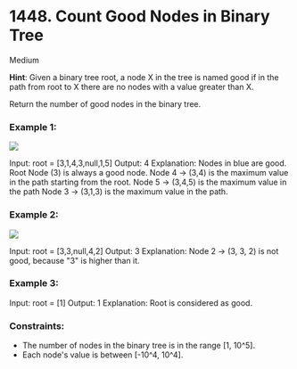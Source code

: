 # 1448. Count Good Nodes in Binary Tree

Medium

**Hint**: Given a binary tree root, a node X in the tree is named good if in the path from root to X there are no nodes with a value greater than X.

Return the number of good nodes in the binary tree.

### Example 1:

<img src="https://assets.leetcode.com/uploads/2020/04/02/test_sample_1.png" />

Input: root = [3,1,4,3,null,1,5]
Output: 4
Explanation: Nodes in blue are good.
Root Node (3) is always a good node.
Node 4 -> (3,4) is the maximum value in the path starting from the root.
Node 5 -> (3,4,5) is the maximum value in the path
Node 3 -> (3,1,3) is the maximum value in the path.

### Example 2:

<img src="https://assets.leetcode.com/uploads/2020/04/02/test_sample_2.png" />

Input: root = [3,3,null,4,2]
Output: 3
Explanation: Node 2 -> (3, 3, 2) is not good, because "3" is higher than it.

### Example 3:

Input: root = [1]
Output: 1
Explanation: Root is considered as good.

### Constraints:

- The number of nodes in the binary tree is in the range [1, 10^5].
- Each node's value is between [-10^4, 10^4].
